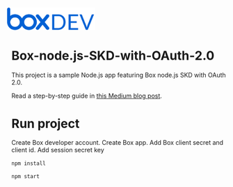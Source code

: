 <img src="/static/box-dev-logo.png" 
alt= "Box Dev Logo"
style="margin-left:-10px;"
width="40%">

# Box-node.js-SKD-with-OAuth-2.0
This project is a sample Node.js app featuring Box node.js SKD with OAuth 2.0.

Read a step-by-step guide in [this Medium blog post](https://medium.com/@stefaniuk.olga/getting-started-with-box-node-js-sdk-with-oauth-2-0).

# Run project

Create Box developer account. Create Box app. Add Box client secret and client id. Add session secret key

```
npm install
```

```
npm start
```
